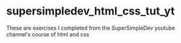 # supersimpledev_html_css_tut_yt
These are exercises I completed from the SuperSimpleDev youtube channel's course of html and css
